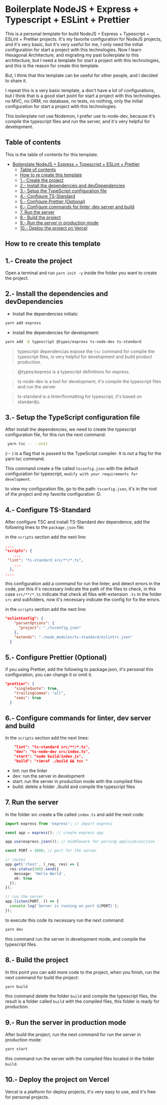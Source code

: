 # Boilerplate NodeJS + Express + Typescript + ESLint + Prettier 

This is a personal template for build NodeJS + Express + Typescript + ESLint + Prettier projects.
It's my favorite configuration for NodeJS projects, and it's very basic, but it's very useful for me, I only need the initial configuration for start a project with this technologies.
Now I learn Hexagonal Architecture, and migrating my past boilerplate to this architecture, but I need a template for start a project with this technologies, and this is the reason for create this template.

But, I think that this template can be useful for other people, and I decided to share it.

I repeat this is a very basic template, a don't have a lot of configurations, but I think that is a good start point for start a project with this technologies. no MVC, no ORM, no database, no tests, no nothing, only the initial configuration for start a project with this technologies.

This boilerplate not use Nodemon, I prefer use ts-node-dev, because it's compile the typescript files and run the server, and it's very helpful for development.

## Table of contents
This is the table of contents for this template.

- [Boilerplate NodeJS + Express + Typescript + ESLint + Prettier](#boilerplate-nodejs--express--typescript--eslint--prettier)
  - [Table of contents](#table-of-contents)
  - [How to re create this template](#how-to-re-create-this-template)
  - [1.- Create the project](#1--create-the-project)
  - [2.- Install the dependencies and devDependencies](#2--install-the-dependencies-and-devdependencies)
  - [3.- Setup the TypeScript configuration file](#3--setup-the-typescript-configuration-file)
  - [4.- Configure TS-Standard](#4--configure-ts-standard)
  - [5.- Configure Prettier (Optional)](#5--configure-prettier-optional)
  - [6.- Configure commands for linter, dev server and build](#6--configure-commands-for-linter-dev-server-and-build)
  - [7. Run the server](#7-run-the-server)
  - [8.- Build the project](#8--build-the-project)
  - [9.- Run the server in production mode](#9--run-the-server-in-production-mode)
  - [10.- Deploy the project on Vercel](#10--deploy-the-project-on-vercel)


## How to re create this template

## 1.- Create the project

Open a terminal and run `yarn init -y` inside the folder you want to create the project.

## 2.- Install the dependencies and devDependencies

- Install the dependencies initials:

```bash
yarn add express
```

- Install the dependencies for development:

```bash
yarn add -D typescript @types/express ts-node-dev ts-standard
```

> typescript dependencias expose the `tsc` command for compile the typescript files, is very helpful for development and build product production.

> @types/express is a typescript definitions for express.

> ts-node-dev is a tool for development, it's compile the typescript files and run the server.

> ts-standard is a linter/formatting for typescript, it's based on standardjs.

## 3.- Setup the TypeScript configuration file

After install the dependencies, we need to create the typescript configuration file, for this run the next command:

```bash
 yarn tsc -- --init
```

(-- ) is a flag that is passed to the TypeScript compiler. It is not a flag for the yarn tsc command.

This command create a file called `tsconfig.json` with the default configuration for typescript, `modify with your requirements for development`.

to view my configuration file, go to the path: `tsconfig.json`, it's in the root of the project and my favorite configuration :D.

## 4.- Configure TS-Standard

After configure TSC and install TS-Standard dev dependence, add the following lines to the `package.json` file:

in the `scripts` section add the next line:

```json
....
"scripts": {
    ...
 "lint": "ts-standard src/**/*.ts",
    ...
  },
....
```

this configuration add a command for run the linter, and detect errors in the code, por this it's necessary indicate the path of the files to check, in this case `src/**/*.ts` indicate that check all files with extension `.ts` in the folder `src` and subfolders, now it's necessary indicate the config for fix the errors.

in the `scripts` section add the next line:

```json
"eslintConfig": {
    "parserOptions": {
      "project": "./tsconfig.json"
    },
    "extends": "./node_modules/ts-standard/eslintrc.json"
  }
```

## 5.- Configure Prettier (Optional)

if you using Prettier, add the following to package.json, it's personal this configuration, you can change it or omit it.

```json
"prettier": {
    "singleQuote": true,
    "trailingComma": "all",
    "semi": true
  }
```

## 6.- Configure commands for linter, dev server and build

In the `scripts` section add the next lines:

```json
    "lint": "ts-standard src/**/*.ts",
    "dev": "ts-node-dev src/index.ts",
    "start": "node build/index.js",
    "build": "rimraf ./build && tsc "
```

- lint: run the linter
- dev: run the server in development
- start: run the server in production mode with the compiled files
- build: delete a folder ./build and compile the typescript files

## 7. Run the server

In the folder src create a file called `index.ts` and add the next code:

```typescript
import express from 'express'; // import express

const app = express(); // create express app

app.use(express.json()); // middleware for parsing application/json

const PORT = 3000; // port for the server

// routes
app.get('/test', (_req, res) => {
  res.status(200).send({
    message: 'Hello World',
    ok: true
  });
});

// run the server
app.listen(PORT, () => {
  console.log(`Server is running on port ${PORT}`);
});
```

to execute this code its necessary run the next command:

```bash
yarn dev
```

this command run the server in development mode, and compile the typescript files.

## 8.- Build the project

In this point you can add more code to the project, when you finish, run the next command for build the project:

```bash
yarn build
```

this command delete the folder `build` and compile the typescript files, the result is a folder called `build` with the compiled files, this folder is ready for production.

## 9.- Run the server in production mode

After build the project, run the next command for run the server in production mode:

```bash
yarn start
```

this command run the server with the compiled files located in the folder `build`.

## 10.- Deploy the project on Vercel

Vercel is a platform for deploy projects, it's very easy to use, and it's free for personal projects.
